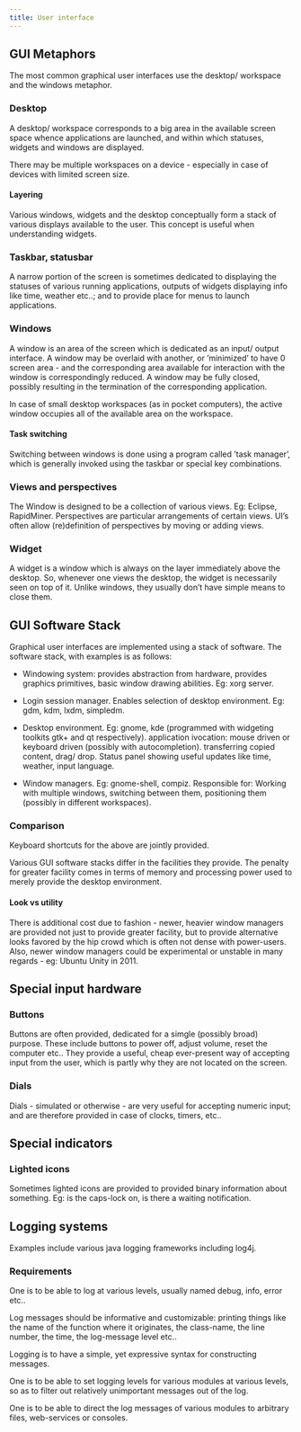 ```yaml
---
title: User interface
---
```


## GUI Metaphors

The most common graphical user interfaces use the desktop/ workspace and the windows metaphor.

### Desktop

A desktop/ workspace corresponds to a big area in the available screen space whence applications are launched, and within which statuses, widgets and windows are displayed.

There may be multiple workspaces on a device - especially in case of devices with limited screen size.

#### Layering

Various windows, widgets and the desktop conceptually form a stack of various displays available to the user. This concept is useful when understanding widgets.

### Taskbar, statusbar

A narrow portion of the screen is sometimes dedicated to displaying the statuses of various running applications, outputs of widgets displaying info like time, weather etc..; and to provide place for menus to launch applications.

### Windows

A window is an area of the screen which is dedicated as an input/ output interface. A window may be overlaid with another, or ’minimized’ to have 0 screen area - and the corresponding area available for interaction with the window is correspondingly reduced. A window may be fully closed, possibly resulting in the termination of the corresponding application.

In case of small desktop workspaces (as in pocket computers), the active window occupies all of the available area on the workspace.

#### Task switching

Switching between windows is done using a program called ’task manager’, which is generally invoked using the taskbar or special key combinations.

### Views and perspectives

The Window is designed to be a collection of various views. Eg: Eclipse, RapidMiner. Perspectives are particular arrangements of certain views. UI’s often allow (re)definition of perspectives by moving or adding views.

### Widget

A widget is a window which is always on the layer immediately above the desktop. So, whenever one views the desktop, the widget is necessarily seen on top of it. Unlike windows, they usually don’t have simple means to close them.

## GUI Software Stack

Graphical user interfaces are implemented using a stack of software. The software stack, with examples is as follows:

- Windowing system: provides abstraction from hardware, provides graphics primitives, basic window drawing abilities. Eg: xorg server.

- Login session manager. Enables selection of desktop environment. Eg: gdm, kdm, lxdm, simpledm.

- Desktop environment. Eg: gnome, kde (programmed with widgeting toolkits gtk+ and qt respectively). application ivocation: mouse driven or keyboard driven (possibly with autocompletion). transferring copied content, drag/ drop. Status panel showing useful updates like time, weather, input language.

- Window managers. Eg: gnome-shell, compiz. Responsible for: Working with multiple windows, switching between them, positioning them (possibly in different workspaces).


### Comparison

Keyboard shortcuts for the above are jointly provided.

Various GUI software stacks differ in the facilities they provide. The penalty for greater facility comes in terms of memory and processing power used to merely provide the desktop environment.

#### Look vs utility

There is additional cost due to fashion - newer, heavier window managers are provided not just to provide greater facility, but to provide alternative looks favored by the hip crowd which is often not dense with power-users. Also, newer window managers could be experimental or unstable in many regards - eg: Ubuntu Unity in 2011.

## Special input hardware

### Buttons

Buttons are often provided, dedicated for a simgle (possibly broad) purpose. These include buttons to power off, adjust volume, reset the computer etc.. They provide a useful, cheap ever-present way of accepting input from the user, which is partly why they are not located on the screen.

### Dials

Dials - simulated or otherwise - are very useful for accepting numeric input; and are therefore provided in case of clocks, timers, etc..

## Special indicators

### Lighted icons

Sometimes lighted icons are provided to provided binary information about something. Eg: is the caps-lock on, is there a waiting notification.

## Logging systems

Examples include various java logging frameworks including log4j.

### Requirements

One is to be able to log at various levels, usually named debug, info, error etc..

Log messages should be informative and customizable: printing things like the name of the function where it originates, the class-name, the line number, the time, the log-message level etc..

Logging is to have a simple, yet expressive syntax for constructing messages.

One is to be able to set logging levels for various modules at various levels, so as to filter out relatively unimportant messages out of the log.

One is to be able to direct the log messages of various modules to arbitrary files, web-services or consoles.
